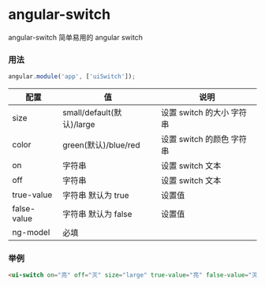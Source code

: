 # angular-switch

angular-switch 简单易用的 angular switch

### 用法

```js
angular.module('app', ['uiSwitch']);
```

| 配置          |  值           | 说明   |
| ------------- | -----------  | -----  |
| size          | small/default(默认)/large | 设置 switch 的大小 字符串 |
| color         | green(默认)/blue/red      | 设置 switch 的颜色 字符串 |
| on            | 字符串      |    设置 switch 文本 |
| off           | 字符串      |    设置 switch 文本 |
| true-value    | 字符串 默认为 true      |   设置值 |
| false-value   | 字符串 默认为 false     |   设置值 |
| ng-model   | 必填     |   |


### 举例

```html
<ui-switch on="亮" off="灭" size="large" true-value="亮" false-value="灭"  ng-model="test3"></ui-switch>
```
